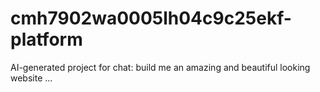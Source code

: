# cmh7902wa0005lh04c9c25ekf-platform
AI-generated project for chat: build me an amazing and beautiful looking website ...
